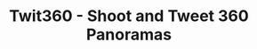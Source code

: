 ---
description: 帮助你拍360度全景照片，只要旋转iphone使取景框上方的太极图案合体，相机就会自动拍照。其他类似应用是需要你每次按拍照按钮的。
layout: post
results:
- primaryGenreName: Photo & Video
  version: '1.0'
  artworkUrl100: http://a175.phobos.apple.com/us/r1000/009/Purple6/v4/e6/9b/21/e69b2143-23c5-2599-4c66-967958b00f52/mzl.zufrzikg.png
  trackViewUrl: https://itunes.apple.com/cn/app/twit360-shoot-tweet-360-panoramas/id668467254?mt=8&uo=4
  artworkUrl60: http://a1566.phobos.apple.com/us/r1000/003/Purple/v4/26/af/cd/26afcde3-a3d7-79b3-f997-ab931808a33b/Icon.png
  sellerName: Dermandar (Offshore) S.A.L.
  supportedDevices:
  - iPhone5
  - iPadThirdGen
  - iPad2Wifi
  - iPodTouchourthGen
  - iPadMini4G
  - iPadFourthGen4G
  - iPadThirdGen4G
  - iPhone-3GS
  - iPadFourthGen
  - iPhone4S
  - iPad23G
  - iPhone4
  - iPodTouchFifthGen
  - iPadMini
  genres:
  - 摄影与录像
  - 社交
  trackName: Twit360 - Shoot and Tweet 360 Panoramas
  description: With Twit360, shoot 360 Panoramas and share them immediately
    on Twitter as interactive videos.
  price: 0
  trackId: 668467254
  releaseDate: '2013-07-29T10:07:26Z'
  screenshotUrls:
  - http://a3.mzstatic.com/us/r1000/034/Purple6/v4/19/b0/33/19b03371-d0f3-5e2f-1177-36186b81a97e/mzl.glitlijw.1136x1136-75.jpg
  - http://a2.mzstatic.com/us/r1000/043/Purple/v4/89/10/bd/8910bd53-2264-24e9-ace8-284494db744c/mzl.mathsgso.1136x1136-75.jpg
  - http://a5.mzstatic.com/us/r1000/014/Purple6/v4/02/98/06/02980643-e59b-1ba4-a620-91554ce46389/mzl.dkcklrmf.1136x1136-75.jpg
  - http://a5.mzstatic.com/us/r1000/005/Purple6/v4/a6/de/fc/a6defc6d-fb05-244e-710d-e88b30ce59f8/mzl.ruofwqam.1136x1136-75.jpg
  artistViewUrl: https://itunes.apple.com/cn/artist/dermandar/id441183053?uo=4
  primaryGenreId: 6008
  kind: software
  fileSizeBytes: '6299388'
  bundleId: com.dermandar.twit360
  trackContentRating: 4+
  artistName: Dermandar
  trackCensoredName: Twit360 - Shoot and Tweet 360 Panoramas
  isGameCenterEnabled: false
  contentAdvisoryRating: 4+
  languageCodesISO2A:
  - EN
  features:
  - iosUniversal
  wrapperType: software
  artworkUrl512: http://a175.phobos.apple.com/us/r1000/009/Purple6/v4/e6/9b/21/e69b2143-23c5-2599-4c66-967958b00f52/mzl.zufrzikg.png
  formattedPrice: 免费
  artistId: 441183053
  genreIds:
  - '6008'
  - '6005'
  currency: CNY
  ipadScreenshotUrls:
  - http://a1.mzstatic.com/us/r1000/025/Purple/v4/4f/12/c1/4f12c141-508c-0208-c6fe-d7179a2c793e/mzl.wxhqtzek.480x480-75.jpg
  - http://a5.mzstatic.com/us/r1000/052/Purple4/v4/a6/62/c8/a662c891-86e9-1706-ac9e-9b812bcd476b/mzl.fsemwszt.480x480-75.jpg
  - http://a3.mzstatic.com/us/r1000/015/Purple4/v4/2e/1a/3a/2e1a3abc-bad6-072d-fad6-e4daa85349b7/mzl.vayohteu.480x480-75.jpg
  - http://a4.mzstatic.com/us/r1000/047/Purple4/v4/5e/7f/3f/5e7f3f00-0529-5511-000f-7481c4a71252/mzl.mxjqvjvp.480x480-75.jpg
category: 摄影与录像
tags: tag1
resultCount: 1
title: Twit360 - Shoot and Tweet 360 Panoramas

---
